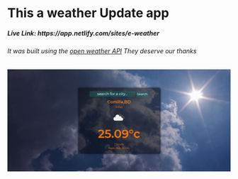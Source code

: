 <h1>This a weather Update app </h1> 
<h5>Live Link: https://app.netlify.com/sites/e-weather </h5>
<h6>It was built using the <a href="https://openweathermap.org/">open weather API</a>  They deserve our thanks </h6>
<img src="Image/overview.png" alt="Overview">